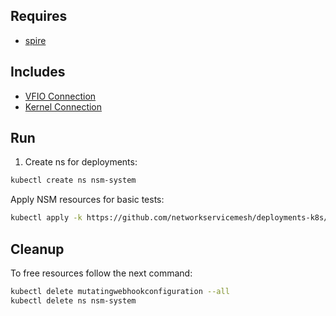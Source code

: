 ## Requires

- [spire](../spire)

## Includes

- [VFIO Connection](../use-cases/Vfio2Noop)
- [Kernel Connection](../use-cases/SriovKernel2Noop)

## Run

1. Create ns for deployments:
```bash
kubectl create ns nsm-system
```

Apply NSM resources for basic tests:
```bash
kubectl apply -k https://github.com/networkservicemesh/deployments-k8s/examples/sriov?ref=5af38599c3bf86fe819375b0af13c9dadde35d68
```

## Cleanup

To free resources follow the next command:
```bash
kubectl delete mutatingwebhookconfiguration --all
kubectl delete ns nsm-system
```
